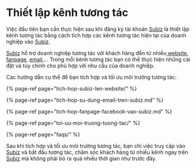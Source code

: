 # Thiết lập kênh tương tác

Việc đầu tiên bạn cần thực hiện sau khi đăng ký tài khoản [Subiz](https://subiz.com/vi/) là thiết lập kênh tương tác bằng cách tích hợp các kênh tương tác hiện tại của doanh nghiệp vào [Subiz](https://subiz.com/vi/).

[Subiz](https://subiz.com/vi/) hỗ trợ doanh nghiệp tương tác với khách hàng đến từ nhiều[ website](https://subiz.com/vi/live-chat.html%20), [fanpage](https://subiz.com/vi/facebook-messenger.html%20), [email](https://subiz.com/vi/email.html%20),… Trong mỗi kênh tương tác bạn có thể thực hiện những cài đặt và tùy chỉnh cho phù hợp với nhu cầu của doanh nghiệp.

Các hướng dẫn cụ thể để bạn tích hợp và tối ưu môi trường tương tác:

{% page-ref page="tich-hop-subiz-len-website/" %}

{% page-ref page="tich-hop-su-dung-email-tren-subiz.md" %}

{% page-ref page="tich-hop-fanpage-facebook-vao-subiz.md" %}

{% page-ref page="toi-uu-moi-truong-tuong-tac/" %}

{% page-ref page="faqs/" %}

Sau khi tích hợp và tối ưu môi trường tương tác, bạn chỉ việc truy cập vào [Subiz](https://subiz.com/vi/) và bắt đầu tương tác, chăm sóc khách hàng từ nhiều kênh ngay trên [Subiz](https://subiz.com/vi/) mà không phải bỏ ra quá nhiều thời gian như trước đây.  


